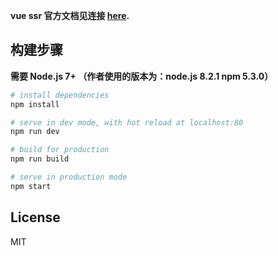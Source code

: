 **vue ssr 官方文档见连接 [here](https://ssr.vuejs.org).**

## 构建步骤

**需要 Node.js 7+ （作者使用的版本为：node.js 8.2.1  npm 5.3.0）**

``` bash
# install dependencies
npm install

# serve in dev mode, with hot reload at localhost:80
npm run dev

# build for production
npm run build

# serve in production mode
npm start
```

## License

MIT
